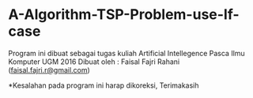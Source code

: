 # A-Algorithm-TSP-Problem-use-If-case

Program ini dibuat sebagai tugas kuliah Artificial Intellegence Pasca Ilmu Komputer UGM 2016
Dibuat oleh : Faisal Fajri Rahani (faisal.fajri.r@gmail.com)

*Kesalahan pada program ini harap dikoreksi, Terimakasih
